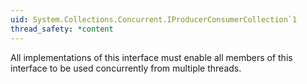 ```yaml
---
uid: System.Collections.Concurrent.IProducerConsumerCollection`1
thread_safety: *content
---
```


All implementations of this interface must enable all members of this interface to be used concurrently from multiple threads.


